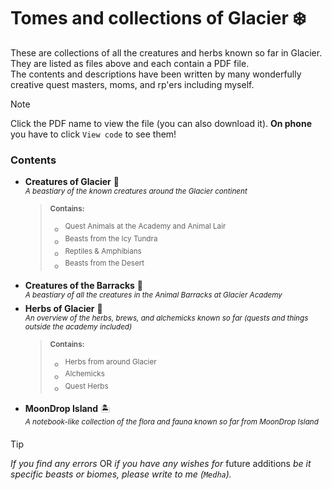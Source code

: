 # Tomes and collections of Glacier :snowflake:
These are collections of all the creatures and herbs known so far in Glacier. They are listed as files above and each contain a PDF file.<br>
The contents and descriptions have been written by many wonderfully creative quest masters, moms, and rp'ers including myself.<br>

> [!NOTE]
Click the PDF name to view the file (you can also download it). <b>On phone</b> you have to click `View code` to see them!<br>

### Contents
* <b>Creatures of Glacier</b> 🐉<br>
  <sup><i>A beastiary of the known creatures around the Glacier continent</i></sup>
  > <sub><b>Contains:</b></sub>
  > * <sup>Quest Animals at the Academy and Animal Lair<br>
  > * <sup>Beasts from the Icy Tundra<br>
  > * <sup>Reptiles & Amphibians<br>
  > * <sup>Beasts from the Desert<br>
* <b>Creatures of the Barracks</b> 🦬<br>
  <sup><i>A beastiary of all the creatures in the Animal Barracks at Glacier Academy</i></sup>
* <b>Herbs of Glacier</b> 🌿<br>
  <sup><i>An overview of the herbs, brews, and alchemicks known so far (quests and things outside the academy included)</i></sup>
  > <sub><b>Contains:</b></sub>
  > * <sup>Herbs from around Glacier
  > * <sup>Alchemicks
  > * <sup>Quest Herbs
* <b>MoonDrop Island</b> 🏝️<br>
  <sup><i>A notebook-like collection of the flora and fauna known so far from MoonDrop Island</i></sup>

> [!TIP]
> <i>If you find any errors</i> OR <i>if you have any wishes for</i> future additions <i>be it specific beasts or biomes, please write to me (`Medha`).</i>
